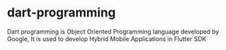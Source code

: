 # dart-programming
Dart programming is Object Oriented Programming language developed by Google, It is used to develop Hybrid Mobile Applications in Flutter SDK
